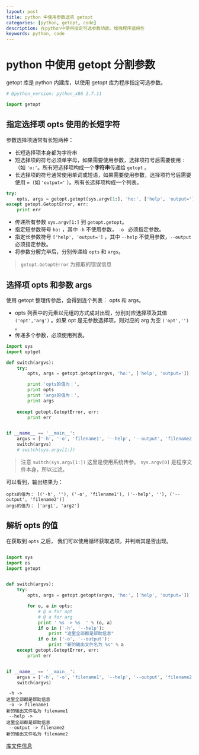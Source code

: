 ```yaml
---
layout: post
title: python 中使用参数选项 getopt
categories: [python, getopt, code]
description: 在python中使用指定可选参数功能。增强程序适用性
keywords: python, code
---
```


# python 中使用 getopt 分割参数

getopt 库是 python 内建库，以使用 getopt 库为程序指定可选参数。

```python
# @python_version: python_x86 2.7.11

import getopt

```

## 指定选择项 opts 使用的长短字符

参数选择项通常有长短两种：

+ 长短选择项本身都为字符串
+ 短选择项的符号必须单字母，如果需要使用参数，选择项符号后需要使用 `:`（如 `'o:'`。所有短选择项构成一个**字符串**传递给 `getopt` 。
+ 长选择项的符号通常使用单词或短语，如果需要使用参数，选择项符号后需要使用 `=`（如 `'output='` ）。所有长选择项构成一个列表。

```python
try:
    opts, args = getopt.getopt(sys.argv[1:], 'ho:', ['help', 'output='])
except getopt.GetoptError, err:
    print err

```

+ 传递所有参数 ` sys.argv[1:] ` 到 `getopt.getopt`。
+ 指定短参数符号 `ho:` ，其中 `-h` 不使用参数， `-o ` 必须指定参数。
+ 指定长参数符号 `['help', 'output=']` ，其中 `--help` 不使用参数，`--output` 必须指定参数。
+ 将参数分解完毕后，分别传递给 `opts` 和 `args`。

> ` getopt.GetoptError ` 为抓取的错误信息


## 选择项 opts 和参数 args

使用 getopt 整理传参后，会得到连个列表： opts 和 args。
+ opts 列表中的元素以元组的方式成对出现，分别对应选择项及其值 ` ('opt','arg') ` 。如果 opt 是无参数选择项，则对应的 arg 为空 `('opt','')` 。
+ 传递多个参数，必须使用列表。

```python
import sys
import optget

def switch(argvs):
    try:
        opts, args = getopt.getopt(argvs, 'ho:', ['help', 'output='])

        print 'opts的值为：',
        print opts
        print 'args的值为：',
        print args
        
    except getopt.GetoptError, err:
        print err


if __name__ == '__main__':
    argvs = ['-h', '-o', 'filename1', '--help', '--output', 'filename2', 'arg1', 'arg2']
    switch(argvs)
    # switch(sys.argv[1:])

```

> 注意 ` switch(sys.argv[1:]) ` 这里是使用系统传参。 `sys.argv[0]` 是程序文件本身，所以过滤。

可以看到，输出结果为：

```
opts的值为： [('-h', ''), ('-o', 'filename1'), ('--help', ''), ('--output', 'filename2')]
args的值为： ['arg1', 'arg2']
```

## 解析 opts 的值

在获取到 `opts` 之后， 我们可以使用循环获取选项，并判断其是否出现。

```python

import sys
import os
import getopt


def switch(argvs):
    try:
        opts, args = getopt.getopt(argvs, 'ho:', ['help', 'output='])

        for o, a in opts:
            # @ o for opt
            # @ a for arg
            print ' %s -> %s  ' % (o, a)
            if o in ('-h', '--help'):
                print "这里全部都是帮助信息"
            if o in ('-o', '--output'):
                print "新的输出文件名为 %s" % a
    except getopt.GetoptError, err:
        print err


if __name__ == '__main__':
    argvs = ['-h', '-o', 'filename1', '--help', '--output', 'filename2', 'arg1', 'arg2']
    switch(argvs)

```


```
 -h ->   
这里全部都是帮助信息
 -o -> filename1  
新的输出文件名为 filename1
 --help ->   
这里全部都是帮助信息
 --output -> filename2  
新的输出文件名为 filename2
```

[ 库文件信息 ](http://python.usyiyi.cn/translate/python_278/library/getopt.html)



